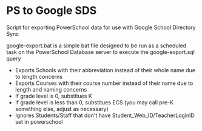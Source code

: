 # PS to Google SDS
Script for exporting PowerSchool data for use with Google School Directory Sync

google-export.bat is a simple bat file designed to be run as a scheduled task on the PowerSchool Database server to execute the google-export.sql query

* Exports Schools with their abbreviation instead of their whole name due to length concerns
* Exports Courses with their course number instead of their name due to length and naming concerns
* If grade level is 0, substitues K
* If grade level is less than 0, substitues ECS (you may call pre-K something else, adjust as necessary)
* Ignores Students/Staff that don't have Student_Web_ID/TeacherLoginID set in powerschool
